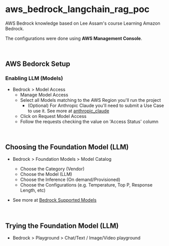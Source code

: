 # aws_bedrock_langchain_rag_poc
AWS Bedrock knowledge based on Lee Assam's course Learning Amazon Bedrock.

The configurations were done using **AWS Management Console**.

<br />

## AWS Bedorck Setup

### Enabling LLM (Models)

- Bedrock > Model Access
    - Manage Model Access
    - Select all Models matching to the AWS Region you'll run the project
        - (Optional) For Anthropic Claude you'll need to submit a Use Case to use it. See more at [anthropic_claude](anthropic_claude/use_case_details.txt)
    - Click on Request Model Access
    - Follow the requests checking the value on 'Access Status' column

<br />

## Choosing the Foundation Model (LLM)

- Bedrock > Foundation Models > Model Catalog
    - Choose the Category (Vendor)
    - Choose the Model (LLM)
    - Choose the Inference (On demand/Provisioned)
    - Choose the Configurations (e.g. Temperature, Top P, Response Length, etc)

- See more at [Bedrock Supported Models](https://docs.aws.amazon.com/bedrock/latest/userguide/models-supported.html)
<br />

## Trying the Foundation Model (LLM)

- Bedrock > Playground > Chat/Text / Image/Video playground


    


